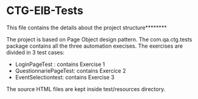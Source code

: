 # CTG-EIB-Tests
This file contains the details about the project structure********

The project is based on Page Object design pattern. The com.qa.ctg.tests package contains all the three automation execises. 
The exercises are divided in 3 test cases:
- LoginPageTest : contains Exercise 1
- QuestionnariePageTest: contains Exercice 2
- EventSelectiontest: contains Exercise 3

The source HTML files are kept inside test/resources directory.
